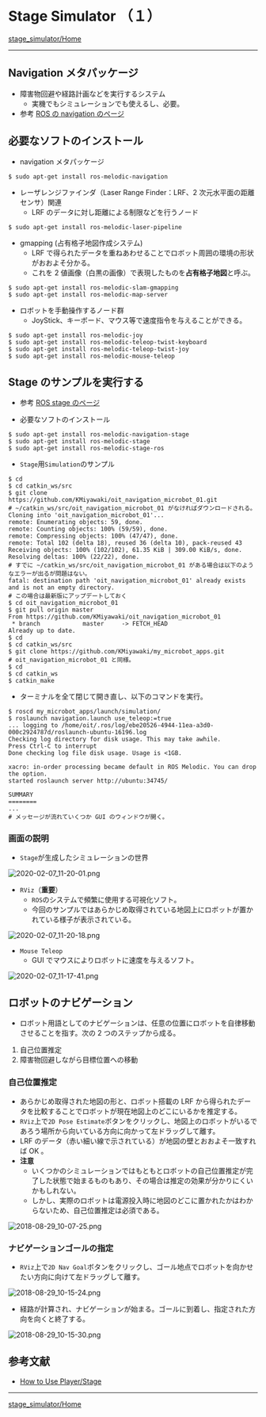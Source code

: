 # Stage Simulator （１）

[stage_simulator/Home](Home.md)

---

## Navigation メタパッケージ

- 障害物回避や経路計画などを実行するシステム
  - 実機でもシミュレーションでも使えるし、必要。
- 参考 [ROS の navigation のページ](http://wiki.ros.org/navigation)

## 必要なソフトのインストール

- navigation メタパッケージ

```shell
$ sudo apt-get install ros-melodic-navigation
```

- レーザレンジファインダ（Laser Range Finder：LRF、2 次元水平面の距離センサ）関連
  - LRF のデータに対し距離による制限などを行うノード

```shell
$ sudo apt-get install ros-melodic-laser-pipeline
```

- gmapping (占有格子地図作成システム)
  - LRF で得られたデータを重ねあわせることでロボット周囲の環境の形状がおおよそ分かる。
  - これを 2 値画像（白黒の画像）で表現したものを**占有格子地図**と呼ぶ。

```shell
$ sudo apt-get install ros-melodic-slam-gmapping
$ sudo apt-get install ros-melodic-map-server
```

- ロボットを手動操作するノード群
  - JoyStick、キーボード、マウス等で速度指令を与えることができる。

```shell
$ sudo apt-get install ros-melodic-joy
$ sudo apt-get install ros-melodic-teleop-twist-keyboard
$ sudo apt-get install ros-melodic-teleop-twist-joy
$ sudo apt-get install ros-melodic-mouse-teleop
```

## Stage のサンプルを実行する

- 参考 [ROS stage のページ](http://wiki.ros.org/stage)

- 必要なソフトのインストール

```shell
$ sudo apt-get install ros-melodic-navigation-stage
$ sudo apt-get install ros-melodic-stage
$ sudo apt-get install ros-melodic-stage-ros
```

- `Stage`用`Simulation`のサンプル

```shell
$ cd
$ cd catkin_ws/src
$ git clone https://github.com/KMiyawaki/oit_navigation_microbot_01.git
# ~/catkin_ws/src/oit_navigation_microbot_01 がなければダウンロードされる。
Cloning into 'oit_navigation_microbot_01'...
remote: Enumerating objects: 59, done.
remote: Counting objects: 100% (59/59), done.
remote: Compressing objects: 100% (47/47), done.
remote: Total 102 (delta 18), reused 36 (delta 10), pack-reused 43
Receiving objects: 100% (102/102), 61.35 KiB | 309.00 KiB/s, done.
Resolving deltas: 100% (22/22), done.
# すでに ~/catkin_ws/src/oit_navigation_microbot_01 がある場合は以下のようなエラーが出るが問題はない。
fatal: destination path 'oit_navigation_microbot_01' already exists and is not an empty directory.
# この場合は最新版にアップデートしておく
$ cd oit_navigation_microbot_01
$ git pull origin master
From https://github.com/KMiyawaki/oit_navigation_microbot_01
 * branch            master     -> FETCH_HEAD
Already up to date.
$ cd
$ cd catkin_ws/src
$ git clone https://github.com/KMiyawaki/my_microbot_apps.git
# oit_navigation_microbot_01 と同様。
$ cd
$ cd catkin_ws
$ catkin_make
```

- ターミナルを全て閉じて開き直し、以下のコマンドを実行。

```shell
$ roscd my_microbot_apps/launch/simulation/
$ roslaunch navigation.launch use_teleop:=true
... logging to /home/oit/.ros/log/ebe20526-4944-11ea-a3d0-000c2924787d/roslaunch-ubuntu-16196.log
Checking log directory for disk usage. This may take awhile.
Press Ctrl-C to interrupt
Done checking log file disk usage. Usage is <1GB.

xacro: in-order processing became default in ROS Melodic. You can drop the option.
started roslaunch server http://ubuntu:34745/

SUMMARY
========
...
# メッセージが流れていくつか GUI のウィンドウが開く。
```

### 画面の説明

- `Stage`が生成したシミュレーションの世界

![2020-02-07_11-20-01.png](2020-02-07_11-20-01.png)

- `RViz`（**重要**）
  - `ROS`のシステムで頻繁に使用する可視化ソフト。
  - 今回のサンプルではあらかじめ取得されている地図上にロボットが置かれている様子が表示されている。

![2020-02-07_11-20-18.png](2020-02-07_11-20-18.png)

- `Mouse Teleop`
  - GUI でマウスによりロボットに速度を与えるソフト。

![2020-02-07_11-17-41.png](2020-02-07_11-17-41.png)

## ロボットのナビゲーション

- ロボット用語としてのナビゲーションは、任意の位置にロボットを自律移動させることを指す。次の 2 つのステップから成る。

1. 自己位置推定
2. 障害物回避しながら目標位置への移動

### 自己位置推定

- あらかじめ取得された地図の形と、ロボット搭載の LRF から得られたデータを比較することでロボットが現在地図上のどこにいるかを推定する。
- `RViz`上で`2D Pose Estimate`ボタンをクリックし、地図上のロボットがいるであろう場所から向いている方向に向かって左ドラッグして離す。
- LRF のデータ（赤い細い線で示されている）が地図の壁とおおよそ一致すれば OK 。
- **注意**
  - いくつかのシミュレーションではもともとロボットの自己位置推定が完了した状態で始まるものもあり、その場合は推定の効果が分かりにくいかもしれない。
  - しかし、実際のロボットは電源投入時に地図のどこに置かれたかはわからないため、自己位置推定は必須である。

![2018-08-29_10-07-25.png](2018-08-29_10-07-25.png)

### ナビゲーションゴールの指定

- `RViz`上で`2D Nav Goal`ボタンをクリックし、ゴール地点でロボットを向かせたい方向に向けて左ドラッグして離す。

![2018-08-29_10-15-24.png](2018-08-29_10-15-24.png)

- 経路が計算され、ナビゲーションが始まる。ゴールに到着し、指定された方向を向くと終了する。

![2018-08-29_10-15-30.png](2018-08-29_10-15-30.png)

## 参考文献

- [How to Use Player/Stage](http://player-stage-manual.readthedocs.io/en/stable/)

---

[stage_simulator/Home](Home.md)
